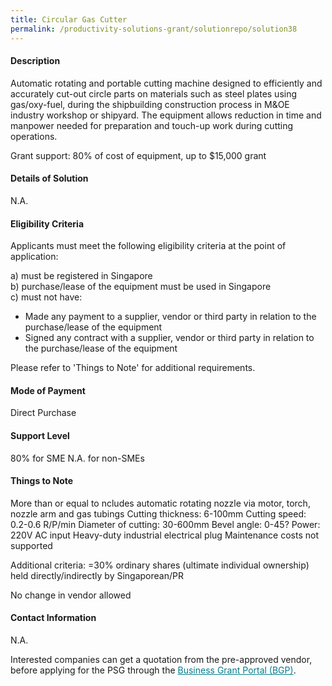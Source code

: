 ```yaml
---
title: Circular Gas Cutter
permalink: /productivity-solutions-grant/solutionrepo/solution38
---
```


#### Description

Automatic rotating and portable cutting machine designed to efficiently and accurately cut-out circle parts on materials such as steel plates using gas/oxy-fuel, during the shipbuilding construction process in M&OE industry workshop or shipyard. The equipment allows reduction in time and manpower needed for preparation and touch-up work during cutting operations. 

Grant support: 80% of cost of equipment, up to $15,000 grant

#### Details of Solution

N.A.

#### Eligibility Criteria

Applicants must meet the following eligibility criteria at the point of application:

a) must be registered in Singapore <br>
b) purchase/lease of the equipment must be used in Singapore <br>
c) must not have:
- Made any payment to a supplier, vendor or third party in relation to the purchase/lease of the equipment
- Signed any contract with a supplier, vendor or third party in relation to the purchase/lease of the equipment

Please refer to 'Things to Note' for additional requirements.

#### Mode of Payment
Direct Purchase

#### Support Level
80% for SME
N.A. for non-SMEs <br>

#### Things to Note
More than or equal to ncludes automatic rotating nozzle via motor, torch, nozzle arm and gas tubings
Cutting thickness: 6-100mm
Cutting speed: 0.2-0.6 R/P/min
Diameter of cutting: 30-600mm
Bevel angle: 0-45?
Power: 220V AC input 
Heavy-duty industrial electrical plug
Maintenance costs not supported

Additional criteria: =30% ordinary shares (ultimate individual ownership) held directly/indirectly by Singaporean/PR

No change in vendor allowed

#### Contact Information
N.A.

Interested companies can get a quotation from the pre-approved vendor, before applying for the PSG through the <a target='_blank' style='color:#037e8a' href='https://www.businessgrants.gov.sg/'>Business Grant Portal (BGP)</a>.

